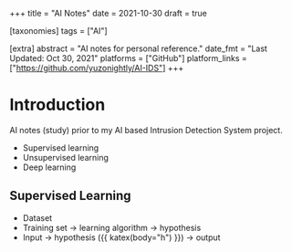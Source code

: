+++
title = "AI Notes"
date = 2021-10-30
draft = true

[taxonomies]
tags = ["AI"]

[extra]
abstract = "AI notes for personal reference."
date_fmt = "Last Updated: Oct 30, 2021"
platforms = ["GitHub"]
platform_links = ["https://github.com/yuzonightly/AI-IDS"]
+++

# Introduction

AI notes (study) prior to my AI based Intrusion Detection System project.

- Supervised learning
- Unsupervised learning
- Deep learning

## Supervised Learning

- Dataset
- Training set &#8594; learning algorithm &#8594; hypothesis
- Input &#8594; hypothesis ({{ katex(body="h") }}) &#8594; output
